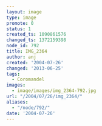 ```yaml
---
layout: image
type: image
promote: 0
status: 1
created_ts: 1090861576
changed_ts: 1372159398
node_id: 792
title: IMG_2364
author: anj
created: '2004-07-26'
changed: '2013-06-25'
tags:
  - Coromandel
images:
  - image/images/img_2364-792.jpg
url: "/2004/07/26/img_2364/"
aliases:
  - "/node/792/"
date: '2004-07-26'
---
```


